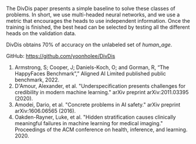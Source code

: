 The DivDis paper presents a simple baseline to solve these classes of problems. In short, we use multi-headed neural networks, and we use a metric that encourages the heads to use independent information. Once the training is finished, the best head can be selected by testing all the different heads on the validation data.

DivDis obtains 70% of accuracy on the unlabeled set of *human_age*.

GitHub: https://github.com/yoonholee/DivDis


1. Armstrong, S; Cooper, J; Daniels-Koch, O; and Gorman, R, “The HappyFaces Benchmark”,” Aligned AI Limited published public benchmark, 2022.
2. D'Amour, Alexander, et al. "Underspecification presents challenges for credibility in modern machine learning." arXiv preprint arXiv:2011.03395 (2020).
3. Amodei, Dario, et al. "Concrete problems in AI safety." arXiv preprint arXiv:1606.06565 (2016).
4. Oakden-Rayner, Luke, et al. "Hidden stratification causes clinically meaningful failures in machine learning for medical imaging." Proceedings of the ACM conference on health, inference, and learning. 2020.
